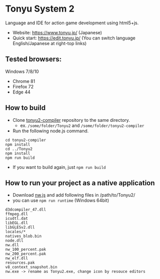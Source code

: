 # Tonyu System 2

Language and IDE for action game development using html5+js.

- Website: https://www.tonyu.jp/ (Japanese)
- Quick start: https://edit.tonyu.jp/ (You can switch language English/Japanese at right-top links)

## Tested browsers:

Windows 7/8/10
  - Chrome 81
  - Firefox 72
  - Edge 44

## How to build

- Clone [tonyu2-compiler](https://github.com/hoge1e3/tonyu2-compiler/) repository to the same directory.
  - ex.  `/some/folder/Tonyu2` and `/some/folder/tonyu2-compiler`
- Run the following node.js command.
~~~
cd tonyu2-compiler
npm install
cd ../Tonyu2
npm install
npm run build
~~~
- If you want to build again, just `npm run build`

## How to run your project as a native application

- Download [nw.js](https://nwjs.io/) and add following files in /path/to/Tonyu2/
- you can use `npm run runtime` (Windows 64bit)
~~~
d3dcompiler_47.dll
ffmpeg.dll
icudtl.dat
libEGL.dll
libGLESv2.dll
locales/*
natives_blob.bin
node.dll
nw.dll
nw_100_percent.pak
nw_200_percent.pak
nw_elf.dll
resources.pak
v8_context_snapshot.bin
nw.exe -> rename as Tonyu2.exe, change icon by resouce editors
~~~
